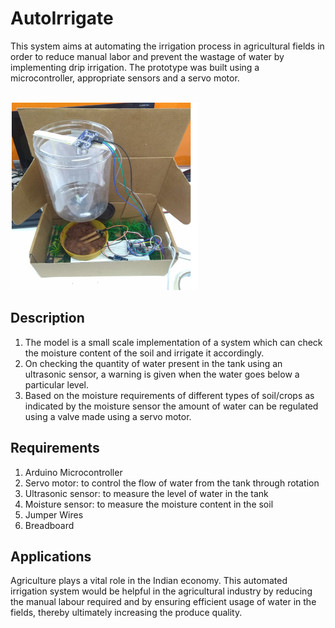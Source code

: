 # AutoIrrigate

This system aims at automating the irrigation process in agricultural fields in order to reduce manual labor and prevent the wastage of water by implementing drip irrigation. The prototype was built using a microcontroller, appropriate sensors and a servo motor.<br/><br/>

<img src="https://github.com/ArchPrak/AutoIrrigate/blob/main/prototype.PNG" alt ="Image" width="300" height="300"><br>

## Description
1) The model is a small scale implementation of a system which can check the moisture content of the soil and irrigate it accordingly.
2) On checking the quantity of water present in the tank using an ultrasonic sensor, a warning is given when the water goes below a particular level.
3) Based on the moisture requirements of different types of soil/crops as indicated by the moisture sensor the amount of water can be regulated using a valve made using a servo motor.

## Requirements 
1) Arduino Microcontroller
2) Servo motor: to control the flow of water from the tank through rotation 
3) Ultrasonic sensor: to measure the level of water in the tank
4) Moisture sensor: to measure the moisture content in the soil
5) Jumper Wires
6) Breadboard


## Applications
Agriculture plays a vital role in the Indian economy. This automated irrigation system would be helpful in the agricultural industry by reducing the manual labour required and by ensuring efficient usage of water in the fields, thereby ultimately increasing the produce quality.

